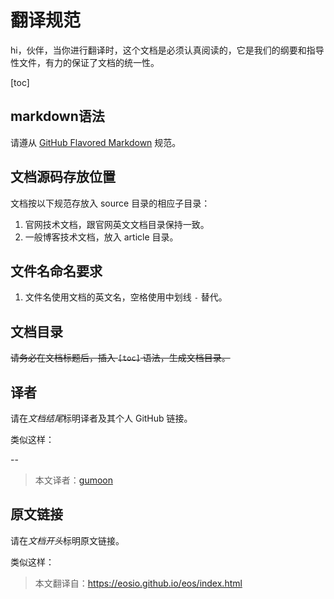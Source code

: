 # 翻译规范

hi，伙伴，当你进行翻译时，这个文档是必须认真阅读的，它是我们的纲要和指导性文件，有力的保证了文档的统一性。

[toc]

## markdown语法

请遵从 [GitHub Flavored Markdown](https://guides.github.com/features/mastering-markdown/) 规范。

## 文档源码存放位置
文档按以下规范存放入 source 目录的相应子目录：

1. 官网技术文档，跟官网英文文档目录保持一致。
2. 一般博客技术文档，放入 article 目录。

## 文件名命名要求
1. 文件名使用文档的英文名，空格使用中划线 `-` 替代。

## 文档目录

~~请务必在文档标题后，插入 ``[toc]`` 语法，生成文档目录。~~

## 译者

请在*文档结尾*标明译者及其个人 GitHub 链接。

类似这样：

--
>本文译者：[gumoon](https://github.com/gumoon)

## 原文链接

请在*文档开头*标明原文链接。

类似这样：

>本文翻译自：<https://eosio.github.io/eos/index.html>


